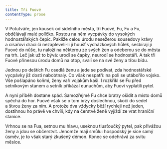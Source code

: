 ```yaml
---
title: Tři Fuové
contentType: prose
---
```


V Potutváře, jen kousek od sídelního města, tři Fuové, Fu, Fu a Fu, obdělávají malé políčko. Rostou na něm vycpávky do vysokých hodnostářských čepic. Pakliže celou úrodu nesežerou sousedovy krávy a císařovi draci či nezaplevelí-li ji houšť vycházkových hůlek, sesbírají ji Fuové do nůše, tu naloží na některou ze svých žen a odeberou se do města na trh. Leč jak už to bývá: urodí se čapky, neurodí se hodnostáři. A tak tři Fuové přinesou úrodu domů na otop, svalí se na své ženy a třou bídu.

Jednou po deštích Fu osedlá ženu a jede se podívat, zda hodnostářské vycpávky již dosti nabobtnaly. Co však nespatří: na poli se utábořilo vojsko. Vše pošlapáno koňmi, ženy vaří vojákům kaši. I rozkřikl se Fu před setníkovým stanem a setník přikázal eunuchům, aby Fuovi vyplatili pytel.

A nyní příběh dostane spád. Samozřejmě Fu chce bratry ošidit a místo domů spěchá do hor. Fuové však se o tom brzy doslechnou, skočí do sedel a štvou ženy za ním. A protože dva vždycky běží rychleji než jeden, dostihnou ho právě ve chvíli, kdy na čerstvé ženě vyjíždí ze vrat hraniční stanice.

Vrhnou se na Fua, setnou mu hlavu, useknou tlusťoučký pytel, pak přivážou ženy a jdou se občerstvit. Jenomže mají smůlu: hospodský je sice samý úsměv, je to však starý zkušený démon. Konec se odehrává za svitu měsíce.
